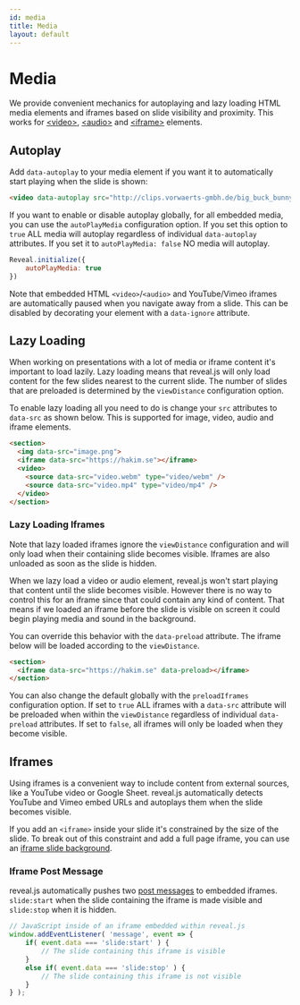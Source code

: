 ```yaml
---
id: media
title: Media
layout: default
---
```


# Media

We provide convenient mechanics for autoplaying and lazy loading HTML media elements and iframes based on slide visibility and proximity. This works for [\<video\>](https://developer.mozilla.org/en-US/docs/Web/API/HTMLVideoElement), [\<audio\>](https://developer.mozilla.org/en-US/docs/Web/API/HTMLAudioElement) and [\<iframe\>](https://developer.mozilla.org/en-US/docs/Web/API/HTMLIframeElement) elements.

## Autoplay

Add `data-autoplay` to your media element if you want it to automatically start playing when the slide is shown:

```html
<video data-autoplay src="http://clips.vorwaerts-gmbh.de/big_buck_bunny.mp4"></video>
```

If you want to enable or disable autoplay globally, for all embedded media, you can use the `autoPlayMedia` configuration option. If you set this option to `true` ALL media will autoplay regardless of individual `data-autoplay` attributes. If you set it to `autoPlayMedia: false` NO media will autoplay.

```js
Reveal.initialize({
	autoPlayMedia: true
})
```

Note that embedded HTML `<video>`/`<audio>` and YouTube/Vimeo iframes are automatically paused when you navigate away from a slide. This can be disabled by decorating your element with a `data-ignore` attribute.

## Lazy Loading

When working on presentations with a lot of media or iframe content it's important to load lazily. Lazy loading means that reveal.js will only load content for the few slides nearest to the current slide. The number of slides that are preloaded is determined by the `viewDistance` configuration option.

To enable lazy loading all you need to do is change your `src` attributes to `data-src` as shown below. This is supported for image, video, audio and iframe elements.

```html
<section>
  <img data-src="image.png">
  <iframe data-src="https://hakim.se"></iframe>
  <video>
    <source data-src="video.webm" type="video/webm" />
    <source data-src="video.mp4" type="video/mp4" />
  </video>
</section>
```

### Lazy Loading Iframes

Note that lazy loaded iframes ignore the `viewDistance` configuration and will only load when their containing slide becomes visible. Iframes are also unloaded as soon as the slide is hidden.

When we lazy load a video or audio element, reveal.js won't start playing that content until the slide becomes visible. However there is no way to control this for an iframe since that could contain any kind of content. That means if we loaded an iframe before the slide is visible on screen it could begin playing media and sound in the background.

You can override this behavior with the `data-preload` attribute. The iframe below will be loaded
according to the `viewDistance`.

```html
<section>
  <iframe data-src="https://hakim.se" data-preload></iframe>
</section>
```

You can also change the default globally with the `preloadIframes` configuration option. If set to
`true` ALL iframes with a `data-src` attribute will be preloaded when within the `viewDistance`
regardless of individual `data-preload` attributes. If set to `false`, all iframes will only be
loaded when they become visible.


## Iframes

Using iframes is a convenient way to include content from external sources, like a YouTube video or Google Sheet. reveal.js automatically detects YouTube and Vimeo embed URLs and autoplays them when the slide becomes visible.

If you add an `<iframe>` inside your slide it's constrained by the size of the slide. To break out of this constraint and add a full page iframe, you can use an [iframe slide background](/content/backgrounds/#iframe-backgrounds).

### Iframe Post Message

reveal.js automatically pushes two [post messages](https://developer.mozilla.org/en-US/docs/Web/API/Window.postMessage) to embedded iframes. `slide:start` when the slide containing the iframe is made visible and `slide:stop` when it is hidden.

```js
// JavaScript inside of an iframe embedded within reveal.js
window.addEventListener( 'message', event => {
	if( event.data === 'slide:start' ) {
		// The slide containing this iframe is visible
	}
	else if( event.data === 'slide:stop' ) {
		// The slide containing this iframe is not visible
	}
} );
```